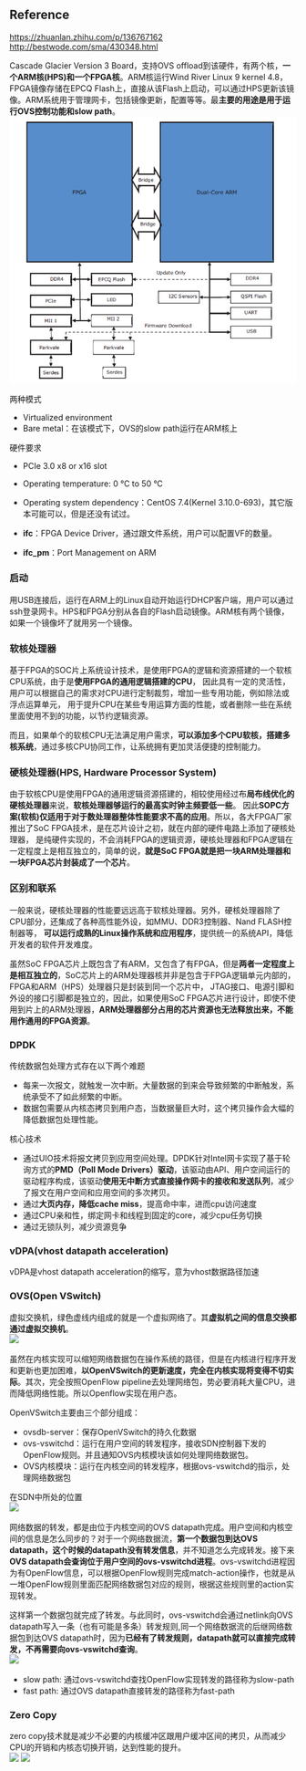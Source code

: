 ## Reference
https://zhuanlan.zhihu.com/p/136767162 </br>
http://bestwode.com/sma/430348.html

Cascade Glacier Version 3 Board，支持OVS offload到该硬件，有两个核，**一个ARM核(HPS)和一个FPGA核**。ARM核运行Wind River Linux 9 kernel 4.8，FPGA镜像存储在EPCQ Flash上，直接从该Flash上启动，可以通过HPS更新该镜像。ARM系统用于管理网卡，包括镜像更新，配置等等。最**主要的用途是用于运行OVS控制功能和slow path**。
![](https://github.com/CJTSAJ/BareMetal/blob/master/picture/%E6%99%BA%E8%83%BD%E7%BD%91%E5%8D%A1.png)

两种模式
- Virtualized environment
- Bare metal：在该模式下，OVS的slow path运行在ARM核上

硬件要求
- PCIe 3.0 x8 or x16 slot
- Operating temperature: 0 °C to 50 °C
- Operating system dependency：CentOS 7.4(Kernel 3.10.0-693)，其它版本可能可以，但是还没有试过。

- **ifc**：FPGA Device Driver，通过跟文件系统，用户可以配置VF的数量。
- **ifc_pm**：Port Management on ARM

### 启动
用USB连接后，运行在ARM上的Linux自动开始运行DHCP客户端，用户可以通过ssh登录网卡。HPS和FPGA分别从各自的Flash启动镜像。ARM核有两个镜像，如果一个镜像坏了就用另一个镜像。

### 软核处理器
基于FPGA的SOC片上系统设计技术，是使用FPGA的逻辑和资源搭建的一个软核CPU系统，由于是**使用FPGA的通用逻辑搭建的CPU**，
因此具有一定的灵活性，用户可以根据自己的需求对CPU进行定制裁剪，增加一些专用功能，例如除法或浮点运算单元，
用于提升CPU在某些专用运算方面的性能，或者删除一些在系统里面使用不到的功能，以节约逻辑资源。

而且，如果单个的软核CPU无法满足用户需求，**可以添加多个CPU软核，搭建多核系统**，通过多核CPU协同工作，让系统拥有更加灵活便捷的控制能力。

### 硬核处理器(HPS, Hardware Processor System)
由于软核CPU是使用FPGA的通用逻辑资源搭建的，相较使用经过布**局布线优化的硬核处理器**来说，**软核处理器够运行的最高实时钟主频要低一些**。
因此**SOPC方案(软核)仅适用于对于数处理器整体性能要求不高的应用**。所以，各大FPGA厂家推出了SoC FPGA技术，是在芯片设计之初，就在内部的硬件电路上添加了硬核处理器，
是纯硬件实现的，不会消耗FPGA的逻辑资源，硬核处理器和FPGA逻辑在一定程度上是相互独立的，简单的说，**就是SoC FPGA就是把一块ARM处理器和一块FPGA芯片封装成了一个芯片**。


### 区别和联系
一般来说，硬核处理器的性能要远远高于软核处理器。另外，硬核处理器除了CPU部分，还集成了各种高性能外设，如MMU、DDR3控制器、Nand FLASH控制器等，
**可以运行成熟的Linux操作系统和应用程序**，提供统一的系统API，降低开发者的软件开发难度。

虽然SoC FPGA芯片上既包含了有ARM，又包含了有FPGA，但是**两者一定程度上是相互独立的**，SoC芯片上的ARM处理器核并非是包含于FPGA逻辑单元内部的，FPGA和ARM（HPS）处理器只是封装到同一个芯片中，
JTAG接口、电源引脚和外设的接口引脚都是独立的，因此，如果使用SoC FPGA芯片进行设计，即使不使用到片上的ARM处理器，**ARM处理器部分占用的芯片资源也无法释放出来，不能用作通用的FPGA资源**。

### DPDK
传统数据包处理方式存在以下两个难题
- 每来一次报文，就触发一次中断。大量数据的到来会导致频繁的中断触发，系统承受不了如此频繁的中断。
- 数据包需要从内核态拷贝到用户态，当数据量巨大时，这个拷贝操作会大幅的降低数据包处理性能。

核心技术
- 通过UIO技术将报文拷贝到应用空间处理。DPDK针对Intel网卡实现了基于轮询方式的**PMD（Poll Mode Drivers）驱动**，该驱动由API、用户空间运行的驱动程序构成，该驱动**使用无中断方式直接操作网卡的接收和发送队列**，减少了报文在用户空间和应用空间的多次拷贝。
- 通过**大页内存，降低cache miss**，提高命中率，进而cpu访问速度
- 通过CPU亲和性，绑定网卡和线程到固定的core，减少cpu任务切换
- 通过无锁队列，减少资源竞争

### vDPA(vhost datapath acceleration)
vDPA是vhost datapath acceleration的缩写，意为vhost数据路径加速

### OVS(Open VSwitch)
虚拟交换机，绿色虚线内组成的就是一个虚拟网络了。其**虚拟机之间的信息交换都通过虚拟交换机**。</br>
![](https://img-blog.csdn.net/20140917210046025)

虽然在内核实现可以缩短网络数据包在操作系统的路径，但是在内核进行程序开发和更新也更加困难，**以OpenVSwitch的更新速度，完全在内核实现将变得不切实际**。其次，完全按照OpenFlow pipeline去处理网络包，势必要消耗大量CPU，进而降低网络性能。所以Openflow实现在用户态。

OpenVSwitch主要由三个部分组成：
- ovsdb-server：保存OpenVSwitch的持久化数据
- ovs-vswitchd：运行在用户空间的转发程序，接收SDN控制器下发的OpenFlow规则。并且通知OVS内核模块该如何处理网络数据包。
- OVS内核模块：运行在内核空间的转发程序，根据ovs-vswitchd的指示，处理网络数据包

在SDN中所处的位置 </br>
![](http://image-store1.oss-cn-hangzhou.aliyuncs.com/18-9-28/40575247.jpg)

网络数据的转发，都是由位于内核空间的OVS datapath完成。用户空间和内核空间的信息是怎么同步的？对于一个网络数据流，**第一个数据包到达OVS datapath，这个时候的datapath没有转发信息**，并不知道怎么完成转发。接下来**OVS datapath会查询位于用户空间的ovs-vswitchd进程**。ovs-vswitchd进程因为有OpenFlow信息，可以根据OpenFlow规则完成match-action操作，也就是从一堆OpenFlow规则里面匹配网络数据包对应的规则，根据这些规则里的action实现转发。

这样第一个数据包就完成了转发。与此同时，ovs-vswitchd会通过netlink向OVS datapath写入一条（也有可能是多条）转发规则,同一个网络数据流的后继网络数据包到达OVS datapath时，因为**已经有了转发规则，datapath就可以直接完成转发，不再需要向ovs-vswitchd查询**。</br>
![](https://pic1.zhimg.com/80/v2-41387cfa250047521687a2536f5ef2d8_hd.jpg)

- slow path: 通过ovs-vswitchd查找OpenFlow实现转发的路径称为slow-path
- fast path: 通过OVS datapath直接转发的路径称为fast-path

### Zero Copy
zero copy技术就是减少不必要的内核缓冲区跟用户缓冲区间的拷贝，从而减少CPU的开销和内核态切换开销，达到性能的提升。</br>
![](https://upload-images.jianshu.io/upload_images/207235-0c63dbf565386423.PNG?imageMogr2/auto-orient/strip|imageView2/2/w/512/format/webp)
![](https://upload-images.jianshu.io/upload_images/207235-bc756e05a212b2ef.PNG?imageMogr2/auto-orient/strip|imageView2/2/w/429/format/webp)
